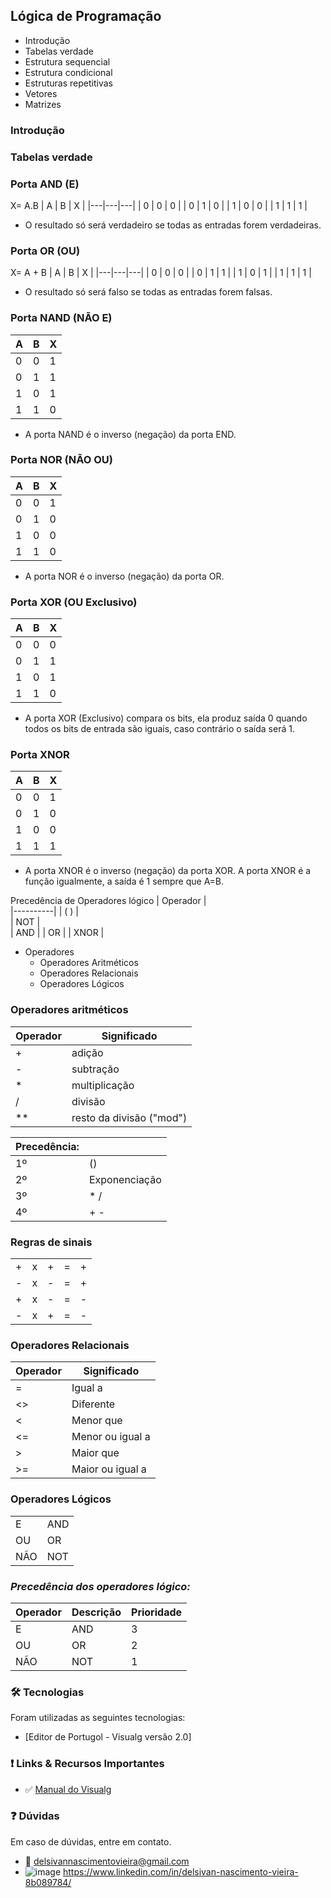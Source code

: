 ## **Lógica de Programação**
- Introdução
- Tabelas verdade
- Estrutura sequencial
- Estrutura condicional
- Estruturas repetitivas
- Vetores
- Matrizes

### Introdução

### Tabelas verdade
### Porta AND (E)
X= A.B
| A | B | X |
|---|---|---|
| 0 | 0 | 0 |
| 0 | 1 | 0 |
| 1 | 0 | 0 |
| 1 | 1 | 1 |
- O resultado só será verdadeiro se todas as entradas forem verdadeiras.

### Porta OR (OU)
X= A + B
| A | B | X |
|---|---|---|
| 0 | 0 | 0 |
| 0 | 1 | 1 |
| 1 | 0 | 1 |
| 1 | 1 | 1 |
- O resultado só será falso se todas as entradas forem falsas.

### Porta NAND (NÃO E)

| A | B | X |
|---|---|---|
| 0 | 0 | 1 |
| 0 | 1 | 1 |
| 1 | 0 | 1 |
| 1 | 1 | 0 |
- A porta NAND é o inverso (negação) da porta END.

### Porta NOR (NÃO OU)

| A | B | X |
|---|---|---|
| 0 | 0 | 1 |
| 0 | 1 | 0 |
| 1 | 0 | 0 |
| 1 | 1 | 0 |
- A porta NOR é o inverso (negação) da porta OR.

### Porta XOR (OU Exclusivo)

| A | B | X |
|---|---|---|
| 0 | 0 | 0 |
| 0 | 1 | 1 |
| 1 | 0 | 1 |
| 1 | 1 | 0 |
- A porta XOR (Exclusivo) compara os bits, ela produz saída 0 quando todos os bits de entrada são iguais, caso contrário o saída será 1.

### Porta XNOR

| A | B | X |
|---|---|---|
| 0 | 0 | 1 |
| 0 | 1 | 0 |
| 1 | 0 | 0 |
| 1 | 1 | 1 |
- A porta XNOR é o inverso (negação) da porta XOR. A porta XNOR é a função igualmente, a saída é 1 sempre que A=B.

Precedência de Operadores lógico
| Operador |                
|----------|
|    ( )   |  
|    NOT   |  
|    AND   | 
|    OR    |
|    XNOR  |  


- Operadores
    - Operadores Aritméticos
    - Operadores Relacionais
    - Operadores Lógicos


### Operadores aritméticos                
| Operador |  Significado              | 
|----------|---------------------------|
|    +     |  adição                   |
|    -     |  subtração                |
|    *     |  multiplicação            |
|    /     |  divisão                  |
|    **    |  resto da divisão ("mod") |


| Precedência:  |                | 
|---------------|--------------- |
|    1º         |  ()            |
|    2º         |  Exponenciação |
|    3º         |  * /           |
|    4º         |  + -           |

### Regras de sinais
|   |   |   |   |   |
|---|---|---|---|---|
| + | x | + | = | + |
| - | x | - | = | + |
| + | x | - | = | - |
| - | x | + | = | - |


### Operadores Relacionais                
| Operador |  Significado              | 
|----------|---------------------------|
|    =     |  Igual a                  |
|    <>    |  Diferente                |
|    <     |  Menor que                |
|    <=    |  Menor ou igual a         |
|    >     |  Maior que                |
|    >=    |  Maior ou igual a         |


### Operadores Lógicos
|     |     | 
|-----|-----|
| E   | AND |
| OU  | OR  |
| NÃO | NOT |


### ***Precedência dos operadores lógico:***
|Operador | Descrição | Prioridade |
|---------|-----------|------------|
| E       |    AND    |     3      |
| OU      |    OR     |     2      |
| NÃO     |   NOT     |     1      |


### 🛠 Tecnologias

Foram utilizadas as seguintes tecnologias: 

- [Editor de Portugol - Visualg versão 2.0]
 

### ❗️ Links & Recursos Importantes
- ✅ [Manual do Visualg](http://www.inf.ufsc.br/~bosco.sobral/ensino/ine5201/Visualg2_manual.pdf)



### :question: Dúvidas
Em caso de dúvidas, entre em contato.
- :email: delsivannascimentovieira@gmail.com
- ![image](https://user-images.githubusercontent.com/65980261/140659733-7929b9d1-3183-4c8a-9ca7-810842621aca.png)
 https://www.linkedin.com/in/delsivan-nascimento-vieira-8b089784/
